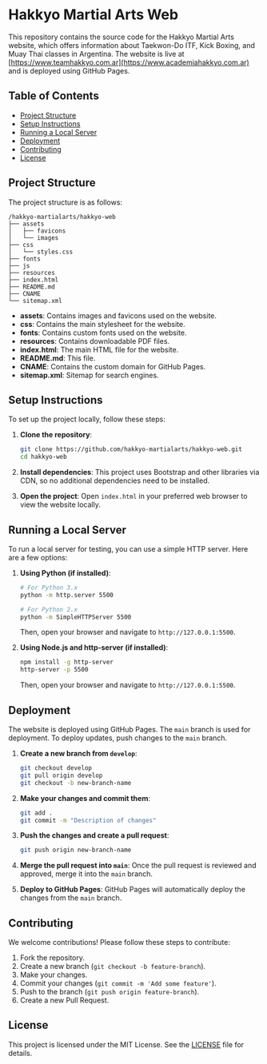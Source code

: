 # Hakkyo Martial Arts Web

This repository contains the source code for the Hakkyo Martial Arts website, which offers information about Taekwon-Do ITF, Kick Boxing, and Muay Thai classes in Argentina. The website is live at [https://www.teamhakkyo.com.ar](https://www.academiahakkyo.com.ar) and is deployed using GitHub Pages.

## Table of Contents

- [Project Structure](#project-structure)
- [Setup Instructions](#setup-instructions)
- [Running a Local Server](#running-a-local-server)
- [Deployment](#deployment)
- [Contributing](#contributing)
- [License](#license)

## Project Structure

The project structure is as follows:

```plaintext
/hakkyo-martialarts/hakkyo-web
├── assets
│   ├── favicons
│   └── images
├── css
│   └── styles.css
├── fonts
├── js
├── resources
├── index.html
├── README.md
├── CNAME
└── sitemap.xml
```

- **assets**: Contains images and favicons used on the website.
- **css**: Contains the main stylesheet for the website.
- **fonts**: Contains custom fonts used on the website.
- **resources**: Contains downloadable PDF files.
- **index.html**: The main HTML file for the website.
- **README.md**: This file.
- **CNAME**: Contains the custom domain for GitHub Pages.
- **sitemap.xml**: Sitemap for search engines.

## Setup Instructions

To set up the project locally, follow these steps:

1. **Clone the repository**:

    ```sh
    git clone https://github.com/hakkyo-martialarts/hakkyo-web.git
    cd hakkyo-web
    ```

2. **Install dependencies**:
    This project uses Bootstrap and other libraries via CDN, so no additional dependencies need to be installed.

3. **Open the project**:
    Open `index.html` in your preferred web browser to view the website locally.

## Running a Local Server

To run a local server for testing, you can use a simple HTTP server. Here are a few options:

1. **Using Python (if installed)**:

    ```sh
    # For Python 3.x
    python -m http.server 5500

    # For Python 2.x
    python -m SimpleHTTPServer 5500
    ```

    Then, open your browser and navigate to `http://127.0.0.1:5500`.

2. **Using Node.js and http-server (if installed)**:

    ```sh
    npm install -g http-server
    http-server -p 5500
    ```

    Then, open your browser and navigate to `http://127.0.0.1:5500`.

## Deployment

The website is deployed using GitHub Pages. The `main` branch is used for deployment. To deploy updates, push changes to the `main` branch.

1. **Create a new branch from `develop`**:

    ```sh
    git checkout develop
    git pull origin develop
    git checkout -b new-branch-name
    ```

2. **Make your changes and commit them**:

    ```sh
    git add .
    git commit -m "Description of changes"
    ```

3. **Push the changes and create a pull request**:

    ```sh
    git push origin new-branch-name
    ```

4. **Merge the pull request into `main`**:
    Once the pull request is reviewed and approved, merge it into the `main` branch.

5. **Deploy to GitHub Pages**:
    GitHub Pages will automatically deploy the changes from the `main` branch.

## Contributing

We welcome contributions! Please follow these steps to contribute:

1. Fork the repository.
2. Create a new branch (`git checkout -b feature-branch`).
3. Make your changes.
4. Commit your changes (`git commit -m 'Add some feature'`).
5. Push to the branch (`git push origin feature-branch`).
6. Create a new Pull Request.

## License

This project is licensed under the MIT License. See the [LICENSE](LICENSE) file for details.
